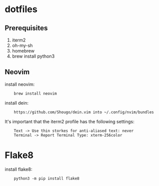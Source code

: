# dotfiles

## Prerequisites

1. iterm2
2. oh-my-sh
3. homebrew
4. brew install python3

## Neovim

install neovim:

		brew install neovim

install dein:

		https://github.com/Shougo/dein.vim into ~/.config/nvim/bundles

It's important that the iterm2 profile has the following settings:

		Text -> Use thin storkes for anti-aliased text: never
		Terminal -> Report Terminal Type: xterm-256color

# Flake8

install flake8:

		python3 -m pip install flake8
